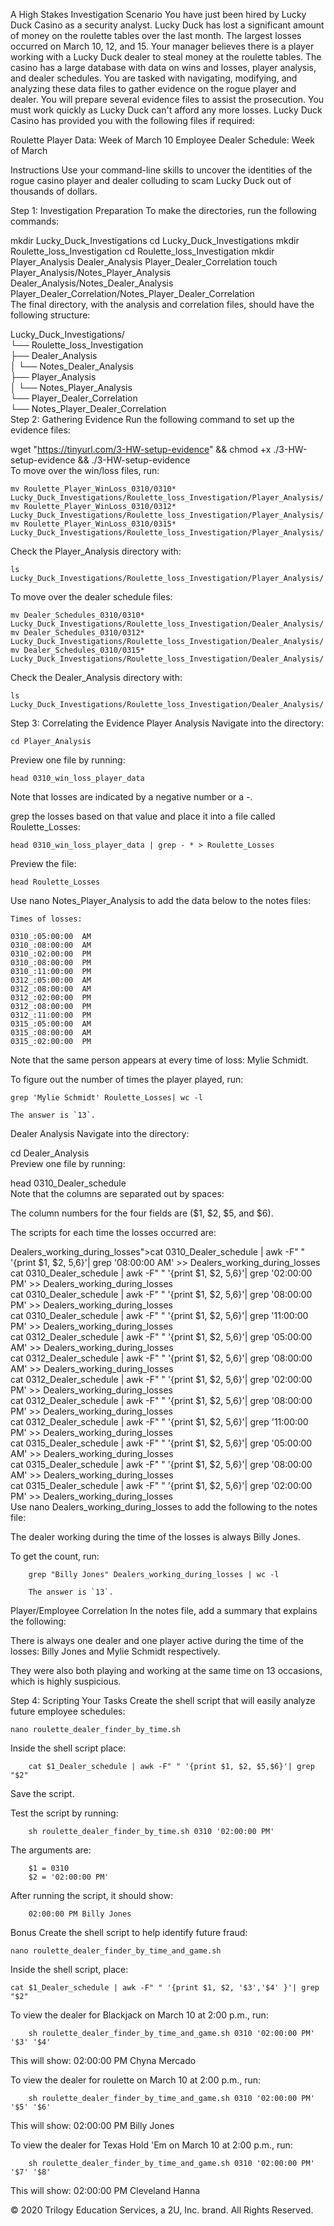 A High Stakes Investigation
Scenario You have just been hired by Lucky Duck Casino as a security analyst. Lucky Duck has lost a significant amount of money on the roulette tables over the last month. The largest losses occurred on March 10, 12, and 15. Your manager believes there is a player working with a Lucky Duck dealer to steal money at the roulette tables. The casino has a large database with data on wins and losses, player analysis, and dealer schedules. You are tasked with navigating, modifying, and analyzing these data files to gather evidence on the rogue player and dealer. You will prepare several evidence files to assist the prosecution. You must work quickly as Lucky Duck can't afford any more losses. Lucky Duck Casino has provided you with the following files if required:

Roulette Player Data: Week of March 10 Employee Dealer Schedule: Week of March

Instructions Use your command-line skills to uncover the identities of the rogue casino player and dealer colluding to scam Lucky Duck out of thousands of dollars.

Step 1: Investigation Preparation
To make the directories, run the following commands:

mkdir Lucky_Duck_Investigations
cd Lucky_Duck_Investigations
mkdir Roulette_loss_Investigation
cd Roulette_loss_Investigation
mkdir Player_Analysis Dealer_Analysis Player_Dealer_Correlation
touch Player_Analysis/Notes_Player_Analysis Dealer_Analysis/Notes_Dealer_Analysis Player_Dealer_Correlation/Notes_Player_Dealer_Correlation  
The final directory, with the analysis and correlation files, should have the following structure:

Lucky_Duck_Investigations/  
└── Roulette_loss_Investigation  
    ├── Dealer_Analysis  
    │   └── Notes_Dealer_Analysis  
    ├── Player_Analysis  
    │   └── Notes_Player_Analysis  
    └── Player_Dealer_Correlation  
        └── Notes_Player_Dealer_Correlation  
Step 2: Gathering Evidence
Run the following command to set up the evidence files:

wget "https://tinyurl.com/3-HW-setup-evidence" && chmod +x ./3-HW-setup-evidence && ./3-HW-setup-evidence  
To move over the win/loss files, run:

    mv Roulette_Player_WinLoss_0310/0310* Lucky_Duck_Investigations/Roulette_loss_Investigation/Player_Analysis/  
    mv Roulette_Player_WinLoss_0310/0312* Lucky_Duck_Investigations/Roulette_loss_Investigation/Player_Analysis/  
    mv Roulette_Player_WinLoss_0310/0315* Lucky_Duck_Investigations/Roulette_loss_Investigation/Player_Analysis/  
Check the Player_Analysis directory with:

    ls Lucky_Duck_Investigations/Roulette_loss_Investigation/Player_Analysis/  
To move over the dealer schedule files:

    mv Dealer_Schedules_0310/0310* Lucky_Duck_Investigations/Roulette_loss_Investigation/Dealer_Analysis/  
    mv Dealer_Schedules_0310/0312* Lucky_Duck_Investigations/Roulette_loss_Investigation/Dealer_Analysis/
    mv Dealer_Schedules_0310/0315* Lucky_Duck_Investigations/Roulette_loss_Investigation/Dealer_Analysis/  
Check the Dealer_Analysis directory with:

    ls Lucky_Duck_Investigations/Roulette_loss_Investigation/Dealer_Analysis/  
Step 3: Correlating the Evidence
Player Analysis
Navigate into the directory:

    cd Player_Analysis
Preview one file by running:

    head 0310_win_loss_player_data  
Note that losses are indicated by a negative number or a -.

grep the losses based on that value and place it into a file called Roulette_Losses:

    head 0310_win_loss_player_data | grep - * > Roulette_Losses  
Preview the file:

    head Roulette_Losses  
Use nano Notes_Player_Analysis to add the data below to the notes files:

    Times of losses:  
      
    0310_:05:00:00	AM  
    0310_:08:00:00	AM  
    0310_:02:00:00	PM  
    0310_:08:00:00	PM  
    0310_:11:00:00	PM  
    0312_:05:00:00	AM  
    0312_:08:00:00	AM  
    0312_:02:00:00	PM  
    0312_:08:00:00	PM  
    0312_:11:00:00	PM  
    0315_:05:00:00	AM  
    0315_:08:00:00	AM  
    0315_:02:00:00	PM  
Note that the same person appears at every time of loss: Mylie Schmidt.

To figure out the number of times the player played, run:

    grep 'Mylie Schmidt' Roulette_Losses| wc -l  

    The answer is `13`.
Dealer Analysis
Navigate into the directory:

   cd Dealer_Analysis  
Preview one file by running:

   head 0310_Dealer_schedule  
Note that the columns are separated out by spaces:

The column numbers for the four fields are ($1, $2, $5, and $6).

The scripts for each time the losses occurred are:

Dealers_working_during_losses">cat 0310_Dealer_schedule | awk -F" " '{print $1, $2, $5,$6}'| grep '08:00:00 AM' >> Dealers_working_during_losses  
    cat 0310_Dealer_schedule | awk -F" " '{print $1, $2, $5,$6}'| grep '02:00:00 PM' >> Dealers_working_during_losses  
    cat 0310_Dealer_schedule | awk -F" " '{print $1, $2, $5,$6}'| grep '08:00:00 PM' >> Dealers_working_during_losses  
    cat 0310_Dealer_schedule | awk -F" " '{print $1, $2, $5,$6}'| grep '11:00:00 PM' >> Dealers_working_during_losses  
    cat 0312_Dealer_schedule | awk -F" " '{print $1, $2, $5,$6}'| grep '05:00:00 AM' >> Dealers_working_during_losses  
    cat 0312_Dealer_schedule | awk -F" " '{print $1, $2, $5,$6}'| grep '08:00:00 AM' >> Dealers_working_during_losses  
    cat 0312_Dealer_schedule | awk -F" " '{print $1, $2, $5,$6}'| grep '02:00:00 PM' >> Dealers_working_during_losses  
    cat 0312_Dealer_schedule | awk -F" " '{print $1, $2, $5,$6}'| grep '08:00:00 PM' >> Dealers_working_during_losses  
    cat 0312_Dealer_schedule | awk -F" " '{print $1, $2, $5,$6}'| grep '11:00:00 PM' >> Dealers_working_during_losses  
    cat 0315_Dealer_schedule | awk -F" " '{print $1, $2, $5,$6}'| grep '05:00:00 AM' >> Dealers_working_during_losses  
    cat 0315_Dealer_schedule | awk -F" " '{print $1, $2, $5,$6}'| grep '08:00:00 AM' >> Dealers_working_during_losses  
    cat 0315_Dealer_schedule | awk -F" " '{print $1, $2, $5,$6}'| grep '02:00:00 PM' >> Dealers_working_during_losses  
Use nano Dealers_working_during_losses to add the following to the notes file:

The dealer working during the time of the losses is always Billy Jones.

To get the count, run:

        grep "Billy Jones" Dealers_working_during_losses | wc -l  

        The answer is `13`.
Player/Employee Correlation
In the notes file, add a summary that explains the following:

There is always one dealer and one player active during the time of the losses: Billy Jones and Mylie Schmidt respectively.

They were also both playing and working at the same time on 13 occasions, which is highly suspicious.

Step 4: Scripting Your Tasks
Create the shell script that will easily analyze future employee schedules:

    nano roulette_dealer_finder_by_time.sh  
Inside the shell script place:

        cat $1_Dealer_schedule | awk -F" " '{print $1, $2, $5,$6}'| grep "$2"
Save the script.

Test the script by running:

        sh roulette_dealer_finder_by_time.sh 0310 '02:00:00 PM'  
The arguments are:

        $1 = 0310  
        $2 = '02:00:00 PM'  
After running the script, it should show:

        02:00:00 PM Billy Jones  
Bonus
Create the shell script to help identify future fraud:

    nano roulette_dealer_finder_by_time_and_game.sh  
Inside the shell script, place:

    cat $1_Dealer_schedule | awk -F" " '{print $1, $2, '$3','$4' }'| grep "$2"  
To view the dealer for Blackjack on March 10 at 2:00 p.m., run:

        sh roulette_dealer_finder_by_time_and_game.sh 0310 '02:00:00 PM' '$3' '$4'  
This will show: 02:00:00 PM Chyna Mercado

To view the dealer for roulette on March 10 at 2:00 p.m., run:

        sh roulette_dealer_finder_by_time_and_game.sh 0310 '02:00:00 PM' '$5' '$6'  
This will show: 02:00:00 PM Billy Jones

To view the dealer for Texas Hold 'Em on March 10 at 2:00 p.m., run:

        sh roulette_dealer_finder_by_time_and_game.sh 0310 '02:00:00 PM' '$7' '$8'  
This will show: 02:00:00 PM Cleveland Hanna

© 2020 Trilogy Education Services, a 2U, Inc. brand. All Rights Reserved.

